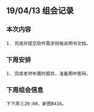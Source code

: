 ## 19/04/13 组会记录
### 本次内容

    1. 完成并提交软件需求规格说明书文档。

### 下周安排

    1. 完成老师布置的题目，准备期中答辩。

### 下周组会信息
    下下周三20:00，新图B416。

